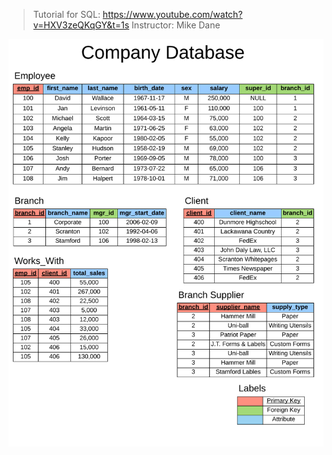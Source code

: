 > Tutorial for SQL: https://www.youtube.com/watch?v=HXV3zeQKqGY&t=1s
> Instructor: Mike Dane

![alt text](https://github.com/Oxymillan/SQL-Tutorial/blob/master/company-database.PNG?raw=true)